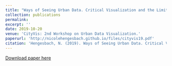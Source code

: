 ```yaml
---
title: "Ways of Seeing Urban Data. Critical Visualization and the Limits of Air Quality Data."
collection: publications
permalink: 
excerpt: ''
date: 2019-10-20
venue: 'CityVis: 2nd Workshop on Urban Data Visualization.'
paperurl: 'http://nicolehengesbach.github.io/files/cityvis19.pdf'
citation: 'Hengesbach, N. (2019). Ways of Seeing Urban Data. Critical Visualization and the Limits of Air Quality Data. Workshop Paper at CityVis: 2nd Workshop on Urban Data Visualization. IEEE VIS Conference, Vancouver.'
---
```


[Download paper here](http://nicolehengesbach.github.io/files/cityvis19.pdf)
